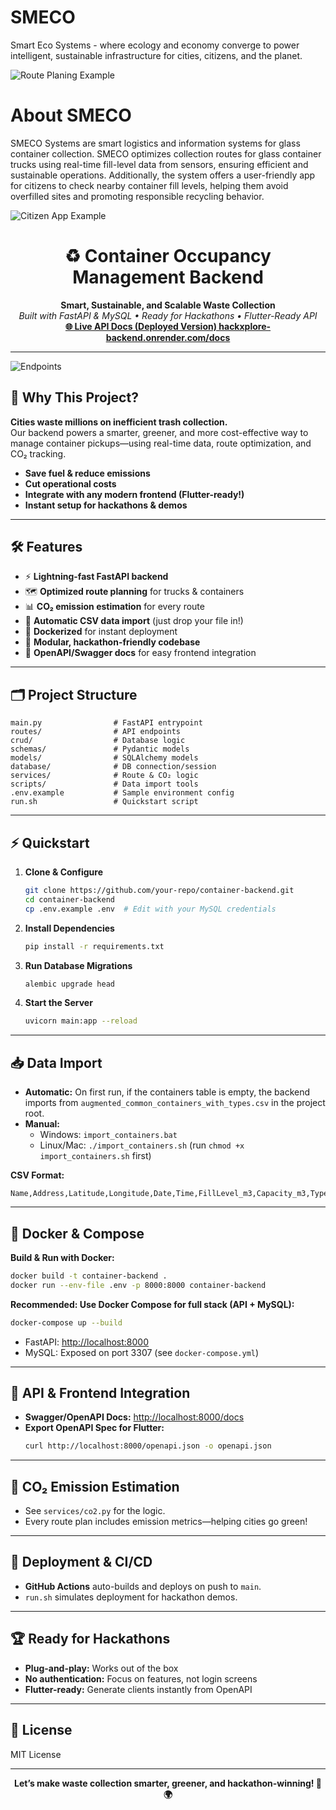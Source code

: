 # SMECO
Smart Eco Systems - where ecology and economy converge to power intelligent, sustainable infrastructure for cities, citizens, and the planet.

![Route Planing Example](images/erp_app.png)


# About SMECO
SMECO Systems are smart logistics and information systems for glass container collection. SMECO optimizes collection routes for glass container trucks using real-time fill-level data from sensors, ensuring efficient and sustainable operations. Additionally, the system offers a user-friendly app for citizens to check nearby container fill levels, helping them avoid overfilled sites and promoting responsible recycling behavior.

![Citizen App Example](images/citizen_app.png)

<h1 align="center">♻️ Container Occupancy Management Backend</h1>
<p align="center">
  <b>Smart, Sustainable, and Scalable Waste Collection</b><br>
  <i>Built with FastAPI & MySQL • Ready for Hackathons • Flutter-Ready API</i><br>
  <a href="https://hackxplore-backend.onrender.com/docs" target="_blank"><b>🌐 Live API Docs (Deployed Version) hackxplore-backend.onrender.com/docs</b></a>
</p>

---
![Endpoints](images/endpoints.png)

## 🚀 Why This Project?

**Cities waste millions on inefficient trash collection.**  
Our backend powers a smarter, greener, and more cost-effective way to manage container pickups—using real-time data, route optimization, and CO₂ tracking.

- **Save fuel & reduce emissions**
- **Cut operational costs**
- **Integrate with any modern frontend (Flutter-ready!)**
- **Instant setup for hackathons & demos**

---

## 🛠️ Features

- ⚡ **Lightning-fast FastAPI backend**
- 🗺️ **Optimized route planning** for trucks & containers
- 📊 **CO₂ emission estimation** for every route
- 🔄 **Automatic CSV data import** (just drop your file in!)
- 🐳 **Dockerized** for instant deployment
- 🧩 **Modular, hackathon-friendly codebase**
- 📝 **OpenAPI/Swagger docs** for easy frontend integration

---

## 🗂️ Project Structure

```
main.py                # FastAPI entrypoint
routes/                # API endpoints
crud/                  # Database logic
schemas/               # Pydantic models
models/                # SQLAlchemy models
database/              # DB connection/session
services/              # Route & CO₂ logic
scripts/               # Data import tools
.env.example           # Sample environment config
run.sh                 # Quickstart script
```

---

## ⚡ Quickstart

1. **Clone & Configure**

   ```bash
   git clone https://github.com/your-repo/container-backend.git
   cd container-backend
   cp .env.example .env  # Edit with your MySQL credentials
   ```

2. **Install Dependencies**

   ```bash
   pip install -r requirements.txt
   ```

3. **Run Database Migrations**

   ```bash
   alembic upgrade head
   ```

4. **Start the Server**
   ```bash
   uvicorn main:app --reload
   ```

---

## 📥 Data Import

- **Automatic:** On first run, if the containers table is empty, the backend imports from `augmented_common_containers_with_types.csv` in the project root.
- **Manual:**
  - Windows: `import_containers.bat`
  - Linux/Mac: `./import_containers.sh` (run `chmod +x import_containers.sh` first)

**CSV Format:**

```
Name,Address,Latitude,Longitude,Date,Time,FillLevel_m3,Capacity_m3,Type
```

---

## 🐳 Docker & Compose

**Build & Run with Docker:**

```bash
docker build -t container-backend .
docker run --env-file .env -p 8000:8000 container-backend
```

**Recommended: Use Docker Compose for full stack (API + MySQL):**

```bash
docker-compose up --build
```

- FastAPI: [http://localhost:8000](http://localhost:8000)
- MySQL: Exposed on port 3307 (see `docker-compose.yml`)

---

## 📲 API & Frontend Integration

- **Swagger/OpenAPI Docs:** [http://localhost:8000/docs](http://localhost:8000/docs)
- **Export OpenAPI Spec for Flutter:**
  ```bash
  curl http://localhost:8000/openapi.json -o openapi.json
  ```

---

## 🌱 CO₂ Emission Estimation

- See `services/co2.py` for the logic.
- Every route plan includes emission metrics—helping cities go green!

---

## 🚦 Deployment & CI/CD

- **GitHub Actions** auto-builds and deploys on push to `main`.
- `run.sh` simulates deployment for hackathon demos.

---

## 🏆 Ready for Hackathons

- **Plug-and-play:** Works out of the box
- **No authentication:** Focus on features, not login screens
- **Flutter-ready:** Generate clients instantly from OpenAPI

---

## 📄 License

MIT License

---

<p align="center">
  <b>Let’s make waste collection smarter, greener, and hackathon-winning! 🚛🌍</b>
</p>
